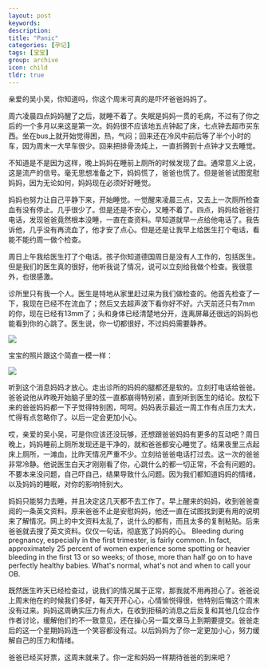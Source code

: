 ```yaml
---
layout: post
keywords: 
description: 
title: "Panic"
categories: [孕记]
tags: [宝宝]
group: archive
icon: child
tldr: true
---
```


亲爱的吴小吴，你知道吗，你这个周末可真的是吓坏爸爸妈妈了。

周六凌晨四点妈妈醒了之后，就睡不着了。失眠是妈妈一贯的毛病，不过有了你之后的一个多月以来这是第一次。妈妈很不应该地五点钟起了床，七点钟去超市买东西。坐在bus上就开始觉得困，热，气闷；回来还在冷风中前后等了半个小时的车，因为周末一大早车很少。回来把排骨汤炖上，一直折腾到十点钟才又去睡觉。

不知道是不是因为这样，晚上妈妈在睡前上厕所的时候发现了血。通常意义上说，这是流产的信号。毫无思想准备之下，妈妈慌了，爸爸也慌了。但是爸爸试图宽慰妈妈，因为无论如何，妈妈现在必须好好睡觉。

妈妈也努力让自己平静下来，开始睡觉。一觉醒来凌晨三点，又去上一次厕所检查血有没有停止。几乎很少了。但是还是不安心，又睡不着了。四点，妈妈给爸爸打电话，发现爸爸竟然根本没睡，一直在查资料。早知道就早一点给他电话了。我告诉他，几乎没有再流血了，他才安了点心。但是还是让我早上给医生打个电话，看能不能约周一做个检查。

周日上午我给医生打了个电话。孩子你知道德国周日是没有人工作的，包括医生。但是我们的医生真的很好，他听我说了情况，说可以立刻给我做个检查。我很意外，也很感激。

诊所里只有我一个人。医生是特地从家里赶过来为我们做检查的。他首先检查了一下，我现在已经不在流血了；然后又去超声波下看你好不好。六天前还只有7mm的你，现在已经有13mm了；头和身体已经清楚地分开，连离屏幕还很远的妈妈也能看到你的心跳了。医生说，你一切都很好，不过妈妈需要静养。

<img src="../../../../image/post/150131-2nd-photo.JPG" />

宝宝的照片跟这个简直一模一样：

<img src="../../../../image/post/150131-3d.jpg" />


听到这个消息妈妈才放心。走出诊所的妈妈的腿都还是软的。立刻打电话给爸爸。爸爸说他从昨晚开始脑子里的弦一直都崩得特别紧，直到听到医生的结论。放松下来的爸爸妈妈都一下子觉得特别困，呵呵。妈妈表示最近一周工作有点压力太大，忙得有点忽略你了。以后一定会更加小心。

哎，亲爱的吴小吴，可是你应该还没玩够，还想跟爸爸妈妈有更多的互动吧？周日晚上，妈妈睡前上厕所发现还是干净的，就和爸爸都安心睡觉了。结果夜里三点起床上厕所，一滩血，比昨天情况严重不少。立刻给爸爸电话打过去。这一次的爸爸非常冷静。他说医生白天才刚刚看了你，心跳什么的都一切正常，不会有问题的。不要本来没问题，自己吓自己，结果导致什么问题。因为我们都知道妈妈的情绪，以及妈妈的睡眠，对你的影响特别大。

妈妈只能努力去睡，并且决定这几天都不去工作了。早上醒来的妈妈，收到爸爸查阅的一条英文资料。原来爸爸不止是安慰妈妈，他还一直在试图找到更有用的说明来了解情况。网上的中文资料太乱了，说什么的都有，而且太多的复制粘贴。后来爸爸就去搜了英文资料。仅仅一句话，彻底宽了妈妈的心。 Bleeding during pregnancy, especially in the first trimester, is fairly common. In fact, approximately 25 percent of women experience some spotting or heavier bleeding in the first 13 or so weeks; of those, more than half go on to have perfectly healthy babies. What's normal, what's not and when to call your OB.

既然医生昨天已经检查过，说我们的情况属于正常，那我就不用再担心了。爸爸说上周末他在的时候我们多好，每天开开心心，心情愉悦得很，他特别后悔这个周末没有过来。妈妈这周确实压力有点大，在收到拒稿的消息之后反复和其他几位合作作者讨论，缓解他们的不一致意见，还在操心另一篇文章马上到期要提交。爸爸走后的这一个星期妈妈连一个笑容都没有过。以后妈妈为了你一定更加小心，努力缓解自己的压力和情绪。

爸爸已经买好票，这周末就来了。你一定和妈妈一样期待爸爸的到来吧？




